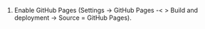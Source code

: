 1. Enable GitHub Pages (Settings -> GitHub Pages -< > Build and deployment -> Source = GitHub Pages).
